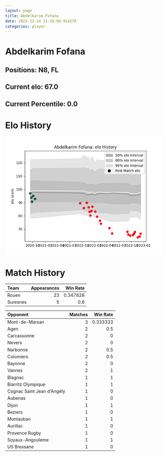 ```yaml
---  
layout: page  
title: Abdelkarim Fofana  
date: 2022-12-14 11:16:04.914279  
categories: player  
---
```

# Abdelkarim Fofana

## Positions: N8, FL

## Current elo: 67.0

## Current Percentile: 0.0

# Elo History


![elo history](history_AbdelkarimFofana.png)
# Match History


| Team     |   Appearances |   Win Rate |
|:---------|--------------:|-----------:|
| Rouen    |            23 |   0.347826 |
| Suresnes |             5 |   0.6      |

| Opponent                   |   Matches |   Win Rate |
|:---------------------------|----------:|-----------:|
| Mont-de-Marsan             |         3 |   0.333333 |
| Agen                       |         2 |   0.5      |
| Carcassonne                |         2 |   0        |
| Nevers                     |         2 |   0        |
| Narbonne                   |         2 |   0.5      |
| Colomiers                  |         2 |   0.5      |
| Bayonne                    |         2 |   0        |
| Vannes                     |         2 |   1        |
| Blagnac                    |         1 |   1        |
| Biarritz Olympique         |         1 |   1        |
| Cognac Saint Jean d'Angély |         1 |   0        |
| Aubenas                    |         1 |   0        |
| Dijon                      |         1 |   1        |
| Beziers                    |         1 |   0        |
| Montauban                  |         1 |   1        |
| Aurillac                   |         1 |   0        |
| Provence Rugby             |         1 |   0        |
| Soyaux-Angouleme           |         1 |   1        |
| US Bressane                |         1 |   0        |